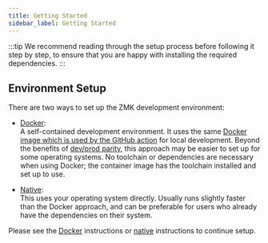 ```yaml
---
title: Getting Started
sidebar_label: Getting Started
---
```


:::tip
We recommend reading through the setup process before following it step by step, to ensure that you are happy with installing the required dependencies.
:::

## Environment Setup

There are two ways to set up the ZMK development environment:

- [Docker](/docs/development/setup/docker): \
  A self-contained development environment. It uses the same [Docker image which is used by the GitHub action](https://github.com/zmkfirmware/zmk-docker) for local development. Beyond the benefits of [dev/prod parity](https://12factor.net/dev-prod-parity), this approach may be easier to set up for some operating systems. No toolchain or dependencies are necessary when using Docker; the container image has the toolchain installed and set up to use.

- [Native](/docs/development/setup/native):\
  This uses your operating system directly. Usually runs slightly faster than the Docker approach, and can be preferable for users who already have the dependencies on their system.

Please see the [Docker](/docs/development/setup/docker) instructions or [native](/docs/development/setup/native) instructions to continue setup.
